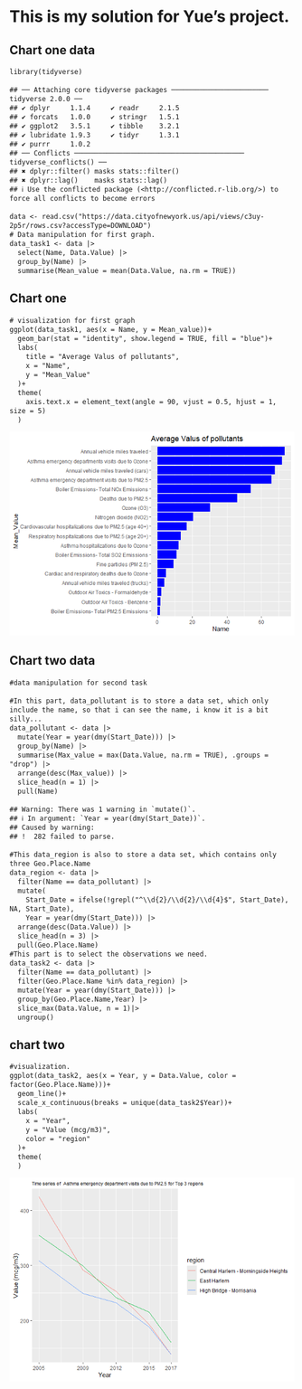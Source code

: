 # This is my solution for Yue’s project.

## Chart one data

    library(tidyverse)

    ## ── Attaching core tidyverse packages ──────────────────────── tidyverse 2.0.0 ──
    ## ✔ dplyr     1.1.4     ✔ readr     2.1.5
    ## ✔ forcats   1.0.0     ✔ stringr   1.5.1
    ## ✔ ggplot2   3.5.1     ✔ tibble    3.2.1
    ## ✔ lubridate 1.9.3     ✔ tidyr     1.3.1
    ## ✔ purrr     1.0.2     
    ## ── Conflicts ────────────────────────────────────────── tidyverse_conflicts() ──
    ## ✖ dplyr::filter() masks stats::filter()
    ## ✖ dplyr::lag()    masks stats::lag()
    ## ℹ Use the conflicted package (<http://conflicted.r-lib.org/>) to force all conflicts to become errors

    data <- read.csv("https://data.cityofnewyork.us/api/views/c3uy-2p5r/rows.csv?accessType=DOWNLOAD")
    # Data manipulation for first graph.
    data_task1 <- data |>
      select(Name, Data.Value) |>
      group_by(Name) |>
      summarise(Mean_value = mean(Data.Value, na.rm = TRUE))

## Chart one

    # visualization for first graph
    ggplot(data_task1, aes(x = Name, y = Mean_value))+
      geom_bar(stat = "identity", show.legend = TRUE, fill = "blue")+
      labs(
        title = "Average Valus of pollutants",
        x = "Name",
        y = "Mean_Value"
      )+
      theme(
        axis.text.x = element_text(angle = 90, vjust = 0.5, hjust = 1, size = 5)
      )

![](solution-from-Yuguang_files/figure-markdown_strict/chart_one-1.png)

## Chart two data

    #data manipulation for second task

    #In this part, data_pollutant is to store a data set, which only include the name, so that i can see the name, i know it is a bit silly...
    data_pollutant <- data |>
      mutate(Year = year(dmy(Start_Date))) |>
      group_by(Name) |>
      summarise(Max_value = max(Data.Value, na.rm = TRUE), .groups = "drop") |>
      arrange(desc(Max_value)) |>
      slice_head(n = 1) |>
      pull(Name)

    ## Warning: There was 1 warning in `mutate()`.
    ## ℹ In argument: `Year = year(dmy(Start_Date))`.
    ## Caused by warning:
    ## !  282 failed to parse.

    #This data_region is also to store a data set, which contains only three Geo.Place.Name
    data_region <- data |>
      filter(Name == data_pollutant) |>
      mutate(
        Start_Date = ifelse(!grepl("^\\d{2}/\\d{2}/\\d{4}$", Start_Date), NA, Start_Date),
        Year = year(dmy(Start_Date))) |>
      arrange(desc(Data.Value)) |>
      slice_head(n = 3) |>
      pull(Geo.Place.Name)
    #This part is to select the observations we need.
    data_task2 <- data |>
      filter(Name == data_pollutant) |>
      filter(Geo.Place.Name %in% data_region) |>
      mutate(Year = year(dmy(Start_Date))) |>
      group_by(Geo.Place.Name,Year) |>
      slice_max(Data.Value, n = 1)|>
      ungroup()

## chart two

    #visualization.
    ggplot(data_task2, aes(x = Year, y = Data.Value, color = factor(Geo.Place.Name)))+
      geom_line()+
      scale_x_continuous(breaks = unique(data_task2$Year))+
      labs(
        x = "Year",
        y = "Value (mcg/m3)",
        color = "region"
      )+
      theme(
      )

![](solution-from-Yuguang_files/figure-markdown_strict/chart_two-1.png)
